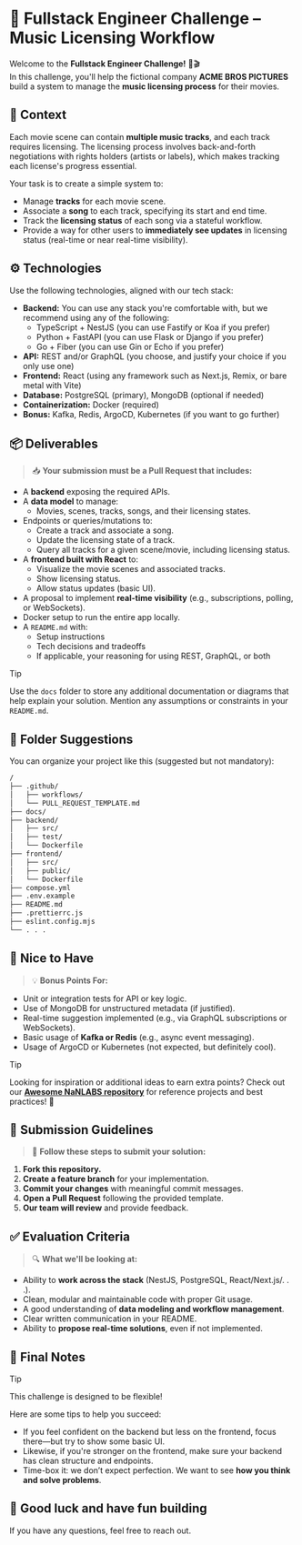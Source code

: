 # 🚀 Fullstack Engineer Challenge – Music Licensing Workflow

Welcome to the **Fullstack Engineer Challenge!** 🎸🎬  
In this challenge, you'll help the fictional company **ACME BROS PICTURES** build a system to manage the **music licensing process** for their movies.

## 🎯 Context

Each movie scene can contain **multiple music tracks**, and each track requires licensing. The licensing process involves back-and-forth negotiations with rights holders (artists or labels), which makes tracking each license's progress essential.

Your task is to create a simple system to:

- Manage **tracks** for each movie scene.
- Associate a **song** to each track, specifying its start and end time.
- Track the **licensing status** of each song via a stateful workflow.
- Provide a way for other users to **immediately see updates** in licensing status (real-time or near real-time visibility).

## ⚙️ Technologies

Use the following technologies, aligned with our tech stack:

- **Backend:** You can use any stack you're comfortable with, but we recommend using any of the following:
  - TypeScript + NestJS (you can use Fastify or Koa if you prefer)
  - Python + FastAPI (you can use Flask or Django if you prefer)
  - Go + Fiber (you can use Gin or Echo if you prefer)
- **API:** REST and/or GraphQL (you choose, and justify your choice if you only use one)
- **Frontend:** React (using any framework such as Next.js, Remix, or bare metal with Vite)
- **Database:** PostgreSQL (primary), MongoDB (optional if needed)
- **Containerization:** Docker (required)
- **Bonus:** Kafka, Redis, ArgoCD, Kubernetes (if you want to go further)

## 📦 Deliverables

> 📥 **Your submission must be a Pull Request that includes:**

- A **backend** exposing the required APIs.
- A **data model** to manage:
  - Movies, scenes, tracks, songs, and their licensing states.
- Endpoints or queries/mutations to:
  - Create a track and associate a song.
  - Update the licensing state of a track.
  - Query all tracks for a given scene/movie, including licensing status.
- A **frontend built with React** to:
  - Visualize the movie scenes and associated tracks.
  - Show licensing status.
  - Allow status updates (basic UI).
- A proposal to implement **real-time visibility** (e.g., subscriptions, polling, or WebSockets).
- Docker setup to run the entire app locally.
- A `README.md` with:
  - Setup instructions
  - Tech decisions and tradeoffs
  - If applicable, your reasoning for using REST, GraphQL, or both

> [!TIP]
> Use the `docs` folder to store any additional documentation or diagrams that help explain your solution.
> Mention any assumptions or constraints in your `README.md`.

## 📂 Folder Suggestions

You can organize your project like this (suggested but not mandatory):

```txt
/
├── .github/
│   ├── workflows/
│   └── PULL_REQUEST_TEMPLATE.md
├── docs/
├── backend/
│   ├── src/
│   ├── test/
│   └── Dockerfile
├── frontend/
│   ├── src/
│   ├── public/
│   └── Dockerfile
├── compose.yml
├── .env.example
├── README.md
├── .prettierrc.js
├── eslint.config.mjs
└── . . .
```

## 🌟 Nice to Have

> 💡 **Bonus Points For:**

- Unit or integration tests for API or key logic.
- Use of MongoDB for unstructured metadata (if justified).
- Real-time suggestion implemented (e.g., via GraphQL subscriptions or WebSockets).
- Basic usage of **Kafka or Redis** (e.g., async event messaging).
- Usage of ArgoCD or Kubernetes (not expected, but definitely cool).

> [!TIP]
> Looking for inspiration or additional ideas to earn extra points? Check out our **[Awesome NaNLABS repository](https://github.com/nanlabs/awesome-nan)** for reference projects and best practices! 🚀

## 🧪 Submission Guidelines

> 📌 **Follow these steps to submit your solution:**

1. **Fork this repository.**
2. **Create a feature branch** for your implementation.
3. **Commit your changes** with meaningful commit messages.
4. **Open a Pull Request** following the provided template.
5. **Our team will review** and provide feedback.

## ✅ Evaluation Criteria

> 🔍 **What we'll be looking at:**

- Ability to **work across the stack** (NestJS, PostgreSQL, React/Next.js/. . .).
- Clean, modular and maintainable code with proper Git usage.
- A good understanding of **data modeling and workflow management**.
- Clear written communication in your README.
- Ability to **propose real-time solutions**, even if not implemented.

## 💬 Final Notes

> [!TIP]
> This challenge is designed to be flexible!

Here are some tips to help you succeed:

- If you feel confident on the backend but less on the frontend, focus there—but try to show some basic UI.
- Likewise, if you're stronger on the frontend, make sure your backend has clean structure and endpoints.
- Time-box it: we don’t expect perfection. We want to see **how you think and solve problems**.

## 🏁 Good luck and have fun building

If you have any questions, feel free to reach out.
